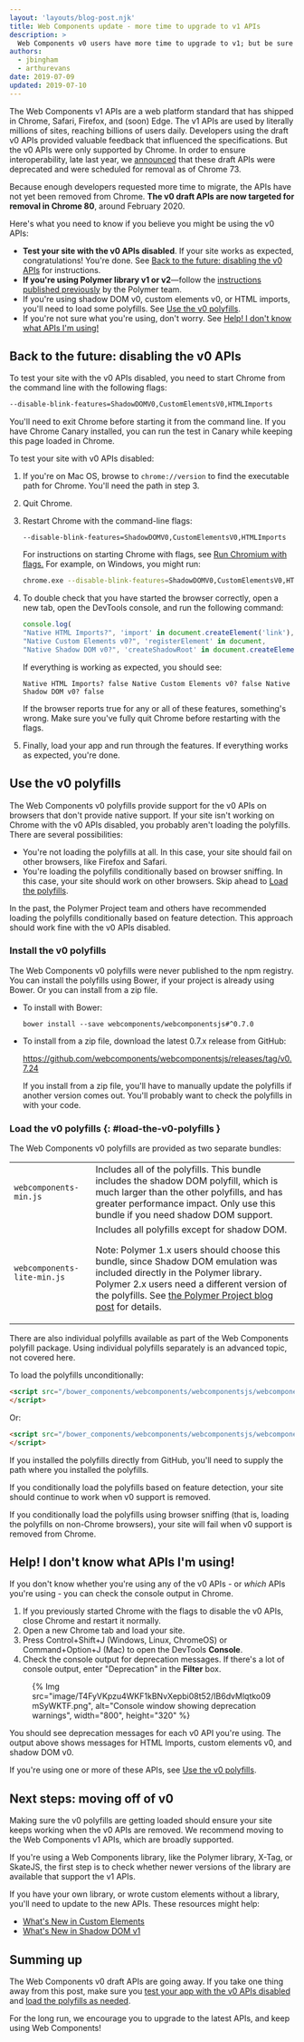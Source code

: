```yaml
---
layout: 'layouts/blog-post.njk'
title: Web Components update - more time to upgrade to v1 APIs
description: >
  Web Components v0 users have more time to upgrade to v1; but be sure and test.
authors:
  - jbingham
  - arthurevans
date: 2019-07-09
updated: 2019-07-10
---
```


The Web Components v1 APIs are a web platform standard that has shipped in Chrome, Safari, Firefox,
and (soon) Edge. The v1 APIs are used by literally millions of sites, reaching billions of users
daily. Developers using the draft v0 APIs provided valuable feedback that influenced the
specifications. But the v0 APIs were only supported by Chrome. In order to ensure interoperability,
late last year, we
[announced](https://groups.google.com/a/chromium.org/forum/#!msg/blink-dev/h-JwMiPUnuU/sl79aLoLBQAJ)
that these draft APIs were deprecated and were scheduled for removal as of Chrome 73.

Because enough developers requested more time to migrate, the APIs have not yet been removed
from Chrome. **The v0 draft APIs are now targeted for removal in Chrome 80**, around February 2020.

Here's what you need to know if you believe you might be using the v0 APIs:

*   **Test your site with the v0 APIs disabled**. If your site works as expected, congratulations!
    You're done. See [Back to the future: disabling the v0 APIs](#back-to-the-future-disabling-the-v0-apis)
    for instructions.
*   **If you're using Polymer library v1 or v2**—follow the
    [instructions published previously](https://www.polymer-project.org/blog/2018-10-02-webcomponents-v0-deprecations)
    by the Polymer team.
*   If you're using shadow DOM v0, custom elements v0, or HTML imports, you'll need to load some
    polyfills. See [Use the v0 polyfills](#use-the-v0-polyfills).
*   If you're not sure what you're using, don't worry. See
    [Help! I don't know what APIs I'm using!](#use-the-v0-polyfills)

## Back to the future: disabling the v0 APIs

To test your site with the v0 APIs disabled, you need to start Chrome from the command line with
the following flags:

```bash
--disable-blink-features=ShadowDOMV0,CustomElementsV0,HTMLImports
```

You'll need to exit Chrome before starting it from the command line. If you have Chrome Canary
installed, you can run the test in Canary while keeping this page loaded in Chrome.

To test your site with v0 APIs disabled:

1.  If you're on Mac OS, browse to `chrome://version` to find the executable path for Chrome.
    You'll need the path in step 3.
1.  Quit Chrome.
1.  Restart Chrome with the command-line flags:

    `--disable-blink-features=ShadowDOMV0,CustomElementsV0,HTMLImports`

    For instructions on starting Chrome with flags, see
    [Run Chromium with flags.](https://www.chromium.org/developers/how-tos/run-chromium-with-flags)
    For example, on Windows, you might run:

    ```bash
    chrome.exe --disable-blink-features=ShadowDOMV0,CustomElementsV0,HTMLImports
    ```

1.  To double check that you have started the browser correctly, open a new tab, open the DevTools
    console, and run the following command:

    ```js
    console.log(
    "Native HTML Imports?", 'import' in document.createElement('link'),
    "Native Custom Elements v0?", 'registerElement' in document,
    "Native Shadow DOM v0?", 'createShadowRoot' in document.createElement('div'));
    ```

    If everything is working as expected, you should see:

    ```shell
    Native HTML Imports? false Native Custom Elements v0? false Native Shadow DOM v0? false
    ```

    If the browser reports true for any or all of these features, something's wrong. Make sure
    you've fully quit Chrome before restarting with the flags.

1.  Finally, load your app and run through the features. If everything works as expected, you're
    done.

## Use the v0 polyfills

The Web Components v0 polyfills provide support for the v0 APIs on browsers that don't
provide native support. If your site isn't working on Chrome with the v0 APIs disabled,
you probably aren't loading the polyfills. There are several possibilities:

*   You're not loading the polyfills at all. In this case, your site should fail on other browsers,
    like Firefox and Safari.
*   You're loading the polyfills conditionally based on browser sniffing. In this case, your site
    should work on other browsers. Skip ahead to [Load the polyfills](#load-the-v0-polyfills).

In the past, the Polymer Project team and others have recommended loading the polyfills conditionally
based on feature detection. This approach should work fine with the v0 APIs disabled.

### Install the v0 polyfills

The Web Components v0 polyfills were never published to the npm registry. You can install
the polyfills using Bower, if your project is already using Bower. Or you can install from a zip file.

*   To install with Bower:

    `bower install --save webcomponents/webcomponentsjs#^0.7.0`

*   To install from a zip file, download the latest 0.7.x release from GitHub:

    https://github.com/webcomponents/webcomponentsjs/releases/tag/v0.7.24

    If you install from a zip file, you'll have to manually update the polyfills if another
    version comes out. You'll probably want to check the polyfills in with your code.

### Load the v0 polyfills {: #load-the-v0-polyfills }

The Web Components v0 polyfills are provided as two separate bundles:

<table>
  <tr>
   <td><code>webcomponents-min.js</code>
   </td>
   <td>Includes all of the polyfills. This bundle includes the shadow DOM polyfill, which is much
       larger than the other polyfills, and has greater performance impact. Only use this bundle if
       you need shadow DOM support.
   </td>
  </tr>
  <tr>
   <td><code>webcomponents-lite-min.js</code>
   </td>
   <td>Includes all polyfills except for shadow DOM.

Note: Polymer 1.x users should choose this bundle, since Shadow DOM emulation was included directly
in the Polymer library. Polymer 2.x users need a different version of the polyfills. See
<a href="https://www.polymer-project.org/blog/2018-10-02-webcomponents-v0-deprecations">the Polymer
Project blog post</a> for details.
   </td>
  </tr>
</table>


There are also individual polyfills available as part of the Web Components polyfill package. Using
individual polyfills separately is an advanced topic, not covered here.

To load the polyfills unconditionally:

```html
<script src="/bower_components/webcomponents/webcomponentsjs/webcomponents-lite-min.js">
</script>
```

Or:

```html
<script src="/bower_components/webcomponents/webcomponentsjs/webcomponents-min.js">
</script>
```

If you installed the polyfills directly from GitHub, you'll need to supply the path where you
installed the polyfills.

If you conditionally load the polyfills based on feature detection, your site should continue to
work when v0 support is removed.

If you conditionally load the polyfills using browser sniffing (that is, loading the polyfills on
non-Chrome browsers), your site will fail when v0 support is removed from Chrome.

## Help! I don't know what APIs I'm using!

If you don't know whether you're using any of the v0 APIs - or _which_ APIs you're
using - you can check the console output in Chrome.

1.  If you previously started Chrome with the flags to disable the v0 APIs, close Chrome and restart
    it normally.
1.  Open a new Chrome tab and load your site.
1.  Press Control+Shift+J (Windows, Linux, ChromeOS) or Command+Option+J (Mac) to open the DevTools
    **Console**.
1.  Check the console output for deprecation messages. If there's a lot of console output, enter
    "Deprecation" in the **Filter** box.

<figure>
{% Img src="image/T4FyVKpzu4WKF1kBNvXepbi08t52/IB6dvMlqtko09mSyWKTF.png", alt="Console window showing deprecation warnings", width="800", height="320" %}
</figure>

You should see deprecation messages for each v0 API you're using. The output above shows messages
for HTML Imports, custom elements v0, and shadow DOM v0.

If you're using one or more of these APIs, see [Use the v0 polyfills](#use-the-v0-polyfills).


## Next steps: moving off of v0

Making sure the v0 polyfills are getting loaded should ensure your site keeps working when the v0
APIs are removed. We recommend moving to the Web Components v1 APIs, which are broadly supported.

If you're using a Web Components library, like the Polymer library, X-Tag, or SkateJS, the first
step is to check whether newer versions of the library are available that support the v1 APIs.

If you have your own library, or wrote custom elements without a library, you'll need to update to
the new APIs. These resources might help:

*   [What's New in Custom Elements](https://docs.google.com/presentation/d/179IRXRFmDGb3P60OVsoAIsElcaOp__5EuIWLcL8oNos/edit#slide=id.g144441e2a3_0_132)
*   [What's New in Shadow DOM v1](https://hayato.io/2016/shadowdomv1/)


## Summing up

The Web Components v0 draft APIs are going away. If you take one thing away from this post, make
sure you [test your app with the v0 APIs disabled](#back-to-the-future-disabling-the-v0-apis) and
[load the polyfills as needed](#use-the-v0-polyfills).

For the long run, we encourage you to upgrade to the latest APIs, and keep using Web Components!
